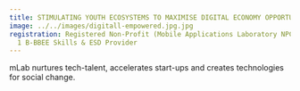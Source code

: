```yaml
---
title: STIMULATING YOUTH ECOSYSTEMS TO MAXIMISE DIGITAL ECONOMY OPPORTUNITIES
image: ../../images/digitall-empowered.jpg.jpg
registration: Registered Non-Profit (Mobile Applications Laboratory NPC) & Level
  1 B-BBEE Skills & ESD Provider
---
```

mLab nurtures tech-talent, accelerates start-ups and creates technologies for social change.